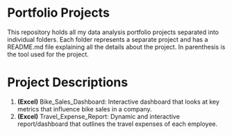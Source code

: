 # Portfolio Projects
This repository holds all my data analysis portfolio projects separated into individual folders. Each folder represents a separate project and has a README.md file explaining all the details about the project. In parenthesis is the tool used for the project.

# Project Descriptions
1. **(Excel)** Bike_Sales_Dashboard: Interactive dashboard that looks at key metrics that influence bike sales in a company.
2. **(Excel)** Travel_Expense_Report: Dynamic and interactive report/dashboard that outlines the travel expenses of each employee.
